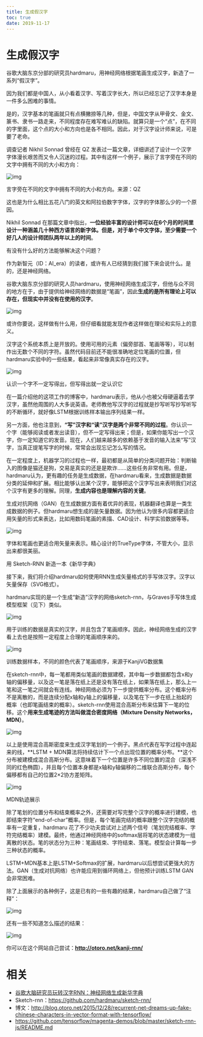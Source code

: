 ```yaml
---
title: 生成假汉字
toc: true
date: 2019-11-17
---
```

# 生成假汉字

谷歌大脑东京分部的研究员hardmaru，用神经网络根据笔画生成汉字，新造了一系列“假汉字”。

因为我们都是中国人，从小看着汉字、写着汉字长大，所以已经忘记了汉字本身是一件多么困难的事情。

是的，汉字基本的笔画就只有点横撇捺等几种，但是，中国文字从甲骨文、金文、篆书、隶书一路走来，不同程度存在难写难认的缺陷。就算只是一个“点”，在不同的字里面，这个点的大小和方向也是各不相同。因此，对于汉字设计师来说，可是要了老命。



调查记者 Nikhil Sonnad 曾经在 QZ 发表过一篇文章，详细讲述了设计一个汉字字体漫长艰苦而又令人沉迷的过程。其中有这样一个例子，展示了言字旁在不同的文字中拥有不同的大小和方向：





![img](https://mmbiz.qpic.cn/mmbiz_png/UicQ7HgWiaUb3htFicgc5ojkUHMHN73AH2QcPZsKPtjmLgHpQWVficHrW6hmm8sM2RH10rw3BYQrX3VMWoTacGf9lQ/640?wx_fmt=png&tp=webp&wxfrom=5&wx_lazy=1&wx_co=1)

言字旁在不同的文字中拥有不同的大小和方向。来源：QZ



这也是为什么相比五花八门的英文和阿拉伯数字字体，汉字的字体那么少的一个原因。



Nikhil Sonnad 在那篇文章中指出，**一位经验丰富的设计师可以在6个月的时间里设计一种涵盖几十种西方语言的新字体。但是，对于单个中文字体，至少需要一个好几人的设计师团队两年以上的时间**。



有没有什么好的方法能够解决这个问题？



作为新智元（ID：AI_era）的读者，或许有人已经猜到我们接下来会说什么。是的，还是神经网络。



谷歌大脑东京分部的研究人员hardmaru，使用神经网络生成汉字，但他与众不同的地方在于，由于提供给神经网络的数据是“笔画”，因此**生成的是所有理论上可以存在，但现实中并没有在使用的汉字**。



![img](https://mmbiz.qpic.cn/mmbiz_gif/UicQ7HgWiaUb3htFicgc5ojkUHMHN73AH2Q61y0rkkoMQzlYIf1OwcDTQLbraCeAassE18pGePibVicfNK6zCKMmN6g/640?wx_fmt=gif&tp=webp&wxfrom=5&wx_lazy=1)



或许你要说，这样做有什么用，但仔细看就能发现作者这样做在理论和实际上的意义。



汉字这个系统本质上是开放的。使用可用的元素（偏旁部首、笔画等等），可以制作出无数个不同的字符。虽然代码目前还不能很准确地定位笔画的位置，但hardmaru实验中的一些结果，看起来非常像真实存在的汉字。





![img](https://mmbiz.qpic.cn/mmbiz_png/UicQ7HgWiaUb3htFicgc5ojkUHMHN73AH2Q80pZTtbFaxuibRVgYpSSrjvicLBgeXpCnUgwIs6DYicq9sEm8xiamZ5FuQ/640?wx_fmt=png&tp=webp&wxfrom=5&wx_lazy=1&wx_co=1)





认识一个字不一定写得出，但写得出就一定认识它



在一篇介绍他的这项工作的博客中，hardmaru表示，他从小也被父母硬逼着去学汉字，虽然他周围的人大多说英语。老师教他写汉字的过程就是抄写听写抄写听写的不断循环，就好像LSTM根据训练样本输出序列结果一样。



另一方面，他也注意到，**“写”汉字和“读”汉字是两个非常不同的过程**。你认识一个字（能够阅读或者发出读音），但不一定写得出来；但是，如果你能写出一个汉字，你一定知道它的发音。现在，人们越来越多的依赖基于发音的输入法来“写”汉字，当真正提笔写字的时候，常常会出现忘记怎么写的情况。



在一定程度上，机器学习的过程也一样，最初都是从简单的分类问题开始：判断输入的图像是猫还是狗，交易是真实的还是是欺诈……这些任务非常有用。但是，hardmaru认为，更有趣的任务是生成数据，在hardmaru看来，生成数据是数据分类的延伸和扩展。相比能够认出某个汉字，能够把这个汉字写出来表明我们对这个汉字有更多的理解。同理，**生成内容也是理解内容的关键**。



生成对抗网络（GAN）在生成数据方面有着优异的表现，机器翻译也算是一类生成数据的例子。但hardmaru想生成的是矢量数据。因为他认为很多内容都更适合用矢量的形式来表达，比如用数码笔画的素描、CAD设计、科学实验数据等等。



![img](https://mmbiz.qpic.cn/mmbiz_png/UicQ7HgWiaUb3htFicgc5ojkUHMHN73AH2QdibCBK0xPQQhRyqXPwnIK809bIL3ATU5esCtF1bcJzDf1aVNBNZynkQ/640?wx_fmt=png&tp=webp&wxfrom=5&wx_lazy=1&wx_co=1)



字体和笔画也更适合用矢量来表示。精心设计的TrueType字体，不管大小，显示出来都很美丽。





用 Sketch-RNN 新造一本《新华字典》



接下来，我们将介绍hardmaru如何使用RNN生成矢量格式的手写体汉字。汉字以矢量保存（SVG格式）。



hardmaru实现的是一个生成“新造”汉字的网络sketch-rnn，与Graves手写体生成模型框架（见下）类似。





![img](https://mmbiz.qpic.cn/mmbiz_png/UicQ7HgWiaUb3htFicgc5ojkUHMHN73AH2QGsBia33iaPb8I72tsrVMPibicJONJia0c3tTUlWc2ZwGFcGw5jF4JsWaC8w/640?wx_fmt=png&tp=webp&wxfrom=5&wx_lazy=1&wx_co=1)



用于训练的数据是真实的汉字，并且包含了笔画顺序。因此，神经网络生成的汉字看上去也是按照一定程度上合理的笔画顺序来的。





![img](https://mmbiz.qpic.cn/mmbiz_png/UicQ7HgWiaUb3htFicgc5ojkUHMHN73AH2QIUc8JAhFTbznicDcc89eOicr0qPN9I2vff0WfvkWAI9MNQXKI079scDg/640?wx_fmt=png&tp=webp&wxfrom=5&wx_lazy=1&wx_co=1)

训练数据样本，不同的颜色代表了笔画顺序，来源于KanjiVG数据集





在sketch-rnn中，每一笔都用类似笔画的数据建模，其中每一步数据都包含x和y轴的偏移量，以及这一笔是落在纸上还是没有落在纸上，如果落在纸上，那么上一笔和这一笔之间就会有连线。神经网络必须为下一步提供概率分布。这个概率分布不是离散的，而是连续分配x轴和y轴上的偏移量，以及笔在下一步在纸上抬起的概率（也即笔画结束的概率）。sketch-rnn使用混合高斯分布来估算下一笔的位移。这个**用来生成笔迹的方法叫做混合密度网络（Mixture Density Networks，MDN）**。





![img](https://mmbiz.qpic.cn/mmbiz_png/UicQ7HgWiaUb3htFicgc5ojkUHMHN73AH2QauAvYCjhg3QgoVkgVAR1pdiac0kpdic4xozQkUwmgvovlgwa05nuricjw/640?wx_fmt=png&tp=webp&wxfrom=5&wx_lazy=1&wx_co=1)



以上是使用混合高斯密度来生成汉字笔划的一个例子。黑点代表在写字过程中连起来的线，**LSTM + MDN算法将持续估计下一个点出现位置的概率分布。**这个分布被建模成混合高斯分布。这意味着下一个位置是许多不同位置的混合（深浅不同的红色椭圆），并且每个位置本身都是x轴和y轴偏移的二维联合高斯分布，每个偏移都有自己的位置2×2协方差矩阵。





![img](https://mmbiz.qpic.cn/mmbiz_png/UicQ7HgWiaUb3htFicgc5ojkUHMHN73AH2QrmdibP31X6ZFBjL9VicUcagicFr5AGiapJ4CKwjCvLiaoiaYtT7x8xIMmwrw/640?wx_fmt=png&tp=webp&wxfrom=5&wx_lazy=1&wx_co=1)

MDN轨迹展示



除了笔划的位置分布和结束概率之外，还需要对写完整个汉字的概率进行建模，也即结束字符“end-of-char”概率。但是，每个笔画完结的概率跟整个汉字完结的概率有一定重复，hardmaru 花了不少功夫尝试对上述两个信号（笔划完结概率、字符完结概率）建模。最终，他通过神经网络中的softmax层将笔的状态建模为一组离散的状态。笔的状态分为三种：笔画结束、字符结束、落笔。模型会计算每一步三种状态的概率。



LSTM+MDN基本上是LSTM+Softmax的扩展，hardmaru以后想尝试更强大的方法。GAN（生成对抗网络）也许能应用到循环网络上，但他预计训练LSTM GAN会非常困难。



除了上面展示的各种例子，这是已有的一些有趣的结果，hardmaru自己做了“注释”：





![img](https://mmbiz.qpic.cn/mmbiz_png/UicQ7HgWiaUb3htFicgc5ojkUHMHN73AH2QoDic4NicRpnmgTlib5O2RZyDYSBwkWdQjxicF9ZsYMj6XP1hX8tCnZKFoQ/640?wx_fmt=png&tp=webp&wxfrom=5&wx_lazy=1&wx_co=1)



还有一些不知道怎么描述的结果：



![img](https://mmbiz.qpic.cn/mmbiz_png/UicQ7HgWiaUb3htFicgc5ojkUHMHN73AH2Qn0tDP9RPibXAE8hicibb4K6yv3Q50deOMLFLHR9U10W8xwnK392vwgOag/640?wx_fmt=png&tp=webp&wxfrom=5&wx_lazy=1&wx_co=1)



你可以在这个网站自己尝试：**http://otoro.net/kanji-rnn/**







# 相关

- [谷歌大脑研究员玩转汉字RNN：神经网络生成新华字典](https://mp.weixin.qq.com/s?__biz=MzI3MTA0MTk1MA==&mid=2652020840&idx=4&sn=aba1ef48e257659489cc968cf4fcb51b&chksm=f121d499c6565d8f2fa83df0a5768f996c8ecfe64ec0a002cd7c1b8fdad8b58d007a35d99130&mpshare=1&scene=1&srcid=0625EiElOyDDdEK6oyvTSJWZ#rd)
- Sketch-rnn：https://github.com/hardmaru/sketch-rnn/
- 博文：http://blog.otoro.net/2015/12/28/recurrent-net-dreams-up-fake-chinese-characters-in-vector-format-with-tensorflow/
- https://github.com/tensorflow/magenta-demos/blob/master/sketch-rnn-js/README.md
